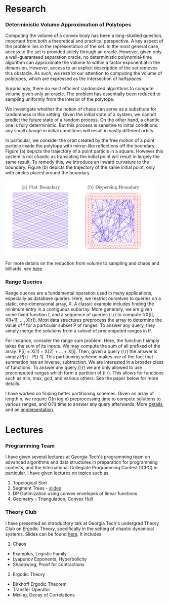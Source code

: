 # Research 

### Deterministic Volume Approximation of Polytopes


Computing the volume of a convex body has been a long-studied question, important from both a theoretical and practical perspective. A key aspect of the problem lies in the representation of the set. In the most general case, access to the set is provided solely through an oracle. However, given only a well-guaranteed separation oracle, no deterministic polynomial-time algorithm can approximate the volume to within a factor exponential in the dimension. However, access to an explicit description of the set removes this obstacle. As such, we restrict our attention to computing the volume of polytopes, which are expressed as the intersection of halfspaces.

Surprisingly, there do exist efficient randomized algorithms to compute volume given only an oracle. The problem has essentially been reduced to sampling uniformly from the interior of the polytope.

We investigate whether the notion of chaos can serve as a substitute for randomness in this setting. Given the initial state of a system, we cannot predict the future state of a random process. On the other hand, a chaotic one is fully deterministic. But this process is sensitive to initial conditions: any small change in initial conditions will result in vastly different orbits. 


In particular, we consider the orbit created by the free motion of a point particle inside the polytope with mirror-like reflections off the boundary. Figure (a) depicts the trajectory of a point particle in a square. However this system is not chaotic as translating the initial point will result in largely the same result. To remedy this, we introduce an inward curvature to the boundary. Figure (b) depicts the trajectory of the same initial point, only with circles placed around the boundary.

<img src="images/billiards.png" alt="hi" class="inline"/>

For more details on the reduction from volume to sampling and chaos and billiards, see [here](https://raresc21.github.io/Profile/pdf/Deterministic_Volume_Approximation.pdf)

### Range Queries

Range queries are a fundamental operation used in many applications, especially as database queries. Here, we restrict ourselves to queries on a static, one-dimensional array, X. A classic example includes finding the minimum entry in a contiguous subarray. More generally, we are given some fixed function f, and a sequence of queries (l,r) to compute f(X[l], X[l+1], ..., X[r]). Most data structures preprocess the array to determine the value of f for a particular subset P of ranges. To answer any query, they simply merge the solutions from a subset of precomputed ranges in P. 

For instance, consider the range sum problem. Here, the function f simply takes the sum of its inputs. We may compute the sum of all prefixed of the array: P[i] = X[1] + X[2] + ... + X[i]. Then, given a query (l,r) the answer is simply P[r] - P[l-1]. This partitioning scheme makes use of the fact that summation has an inverse, subtraction. We are interested in a broader class of functions. To answer any query (l,r) we are only allowed to use precomputed ranges which form a partition of (l,r). This allows for functions such as min, max, gcd, and various others. See the paper below for more details.

I have worked on finding better partitioning schemes. Given an array of length n, we require O(n log n) preprocessing time to compute solutions to various ranges, and O(1) time to answer any query afterwards. More [details](https://raresc21.github.io/Profile/pdf/Range_Queries.pdf), and an [implementation](https://github.com/RaresC21/Data-Structures/blob/master/NovelRangeQuery/NovelRangeQuery.cpp).

# Lectures

### Programming Team

I have given several lectures at Georgia Tech's programming team on advanced algorithms and data structures in preparation for programming contests, and the International Collegiate Programming Contest (ICPC) in particular. I have given lectures on topics such as

1. Topological Sort
2. Segment Trees - [slides](https://raresc21.github.io/Profile/pdf/segment_tree.pdf)
3. DP Optimization using convex envelopes of linear functions
4. Geometry - Triangulation, Convex Hull

### Theory Club 

I have presented an introductory talk at Georgia Tech's undergrad Theory Club on Ergodic Theory, specifically in the setting of chaotic dynamical systems. Slides can be found [here](https://raresc21.github.io/Profile/pdf/IntroductionErgodicTheory.pdf). It includes 

1. Chaos
- Examples, Logistic Family
- Lyapunov Exponents, Hyperbolicity
- Shadowing, Proof for contractions
2. Ergodic Theory
- Birkhoff Ergodic Theorem
- Transfer Operator
- Mixing, Decay of Correlations
